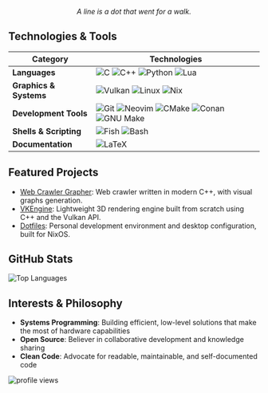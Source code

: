 <p align="center"><em>A line is a dot that went for a walk.</em></p>

## Technologies & Tools

| Category | Technologies |
|----------|-------------|
| **Languages** | ![C](https://img.shields.io/badge/C-555555?style=flat&logo=c&logoColor=white) ![C++](https://img.shields.io/badge/C%2B%2B-00599C?style=flat&logo=c%2B%2B&logoColor=white) ![Python](https://img.shields.io/badge/Python-3776AB?logo=python&logoColor=fff) ![Lua](https://img.shields.io/badge/Lua-000080?style=flat&logo=lua&logoColor=white) |
| **Graphics & Systems** | ![Vulkan](https://img.shields.io/badge/Vulkan-AC162C?style=flat&logo=vulkan&logoColor=white) ![Linux](https://img.shields.io/badge/Linux-FCC624?style=flat&logo=linux&logoColor=black) ![Nix](https://img.shields.io/badge/Nix-5277C3?style=flat&logo=nixos&logoColor=white) |
| **Development Tools** | ![Git](https://img.shields.io/badge/Git-F05032?logo=git&logoColor=fff) ![Neovim](https://img.shields.io/badge/Neovim-57A143?logo=neovim&logoColor=fff) ![CMake](https://img.shields.io/badge/CMake-064F8C?style=flat&logo=cmake&logoColor=white) ![Conan](https://img.shields.io/badge/Conan-394C59?style=flat&logo=conan&logoColor=white) ![GNU Make](https://img.shields.io/badge/Makefile-777777?style=flat) |
| **Shells & Scripting** | ![Fish](https://img.shields.io/badge/shell-fish-3EDC81?logo=fish&logoColor=white) ![Bash](https://img.shields.io/badge/Bash-4EAA25?logo=gnubash&logoColor=fff) |
| **Documentation** | ![LaTeX](https://img.shields.io/badge/LaTeX-008080?style=flat&logo=latex&logoColor=white) |

## Featured Projects

- [Web Crawler Grapher](https://github.com/nynepebbles/crawler): Web crawler written in modern C++, with visual graphs generation.
- [VKEngine](https://github.com/nynepebbles/vkengine): Lightweight 3D rendering engine built from scratch using C++ and the Vulkan API.
- [Dotfiles](https://github.com/nynepebbles/dotfiles): Personal development environment and desktop configuration, built for NixOS.

## GitHub Stats
<!--
![GitHub Stats](https://github-readme-stats.vercel.app/api?username=nynepebbles&show_icons=true&theme=dark&hide_border=true&bg_color=0d1117)
-->
![Top Languages](https://github-readme-stats.vercel.app/api/top-langs/?username=nynepebbles&layout=compact&theme=dark&hide_border=true&bg_color=0d1117)

## Interests & Philosophy

- **Systems Programming**: Building efficient, low-level solutions that make the most of hardware capabilities
- **Open Source**: Believer in collaborative development and knowledge sharing
- **Clean Code**: Advocate for readable, maintainable, and self-documented code

<!--![Contribution Graph](https://github-readme-activity-graph.vercel.app/graph?username=nynepebbles&theme=github-compact&hide_border=true&bg_color=0d1117)-->
![profile views](https://komarev.com/ghpvc/?username=nynepebbles&style=flat&color=313131&label=views)

